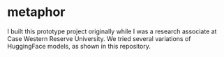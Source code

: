 # metaphor

I built this prototype project originally while I was a research associate at Case Western Reserve University.
We tried several variations of HuggingFace models, as shown in this repository.
